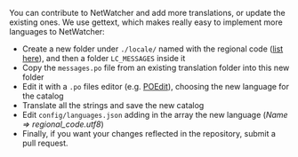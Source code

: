 You can contribute to NetWatcher and add more translations, or update the existing ones.
We use gettext, which makes really easy to implement more languages to NetWatcher:

* Create a new folder under `./locale/` named with the regional code ([list here](https://gist.github.com/jacobbubu/1836273)), and then a folder `LC_MESSAGES` inside it
* Copy the `messages.po` file from an existing translation folder into this new folder
* Edit it with a `.po` files editor (e.g. [POEdit](http://poedit.net)), choosing the new language for the catalog
* Translate all the strings and save the new catalog
* Edit `config/languages.json` adding in the array the new language (_Name => regional_code.utf8_)
* Finally, if you want your changes reflected in the repository, submit a pull request.
